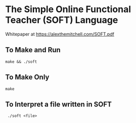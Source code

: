 # The Simple Online Functional Teacher (SOFT) Language
Whitepaper at https://alexthemitchell.com/SOFT.pdf

## To Make and Run
  `make && ./soft`
## To Make Only
  `make`

## To Interpret a file written in SOFT
  ` ./soft <file>`
